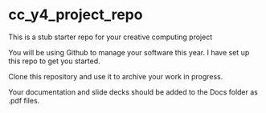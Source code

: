 # cc_y4_project_repo
This is a stub starter repo for your creative computing project

You will be using Github to manage your software this year. I have set up this repo to get you started. 

Clone this repository and use it to archive your work in progress.

Your documentation and slide decks should be added to the Docs folder as .pdf files.

